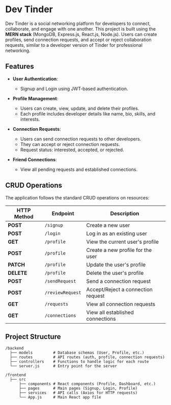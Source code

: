 # Dev Tinder

Dev Tinder is a social networking platform for developers to connect, collaborate, and engage with one another. This project is built using the **MERN stack** (MongoDB, Express.js, React.js, Node.js). Users can create profiles, send connection requests, and accept or reject collaboration requests, similar to a developer version of Tinder for professional networking.

## Features

- **User Authentication**:
  - Signup and Login using JWT-based authentication.
  
- **Profile Management**:
  - Users can create, view, update, and delete their profiles.
  - Each profile includes developer details like name, bio, skills, and interests.
  
- **Connection Requests**:
  - Users can send connection requests to other developers.
  - They can accept or reject connection requests.
  - Request status: interested, accepted, or rejected.

- **Friend Connections**:
  - View all pending requests and established connections.

## CRUD Operations

The application follows the standard CRUD operations on resources:

| HTTP Method | Endpoint              | Description                         |
|-------------|-----------------------|-------------------------------------|
| **POST**    | `/signup`             | Create a new user                   |
| **POST**    | `/login`              | Log in as an existing user          |
| **GET**     | `/profile`            | View the current user's profile     |
| **POST**    | `/profile`            | Create a new profile for the user   |
| **PATCH**   | `/profile`            | Update the user's profile           |
| **DELETE**  | `/profile`            | Delete the user's profile           |
| **POST**    | `/sendRequest`        | Send a connection request           |
| **POST**    | `/reviewRequest`      | Accept/Reject a connection request  |
| **GET**     | `/requests`           | View all connection requests        |
| **GET**     | `/connections`        | View all established connections    |

## Project Structure

```
/backend
  ├── models         # Database schemas (User, Profile, etc.)
  ├── routes         # API routes (auth, profile, connection requests)
  ├── controllers    # Functions to handle logic for each route
  └── server.js      # Entry point for the server

/frontend
  ├── src
      ├── components # React components (Profile, Dashboard, etc.)
      ├── pages      # Main pages (Signup, Login, Profile)
      ├── services   # API calls (Axios for HTTP requests)
      └── App.js     # Main React app file
```

<!-- ## Technologies Used

### Backend:
- **Node.js**: JavaScript runtime for the backend.
- **Express.js**: Web framework for building the RESTful APIs.
- **MongoDB**: NoSQL database for storing user profiles and connection requests.
- **Mongoose**: ODM library for MongoDB and schema validation.
- **JWT (JSON Web Tokens)**: Used for user authentication and securing API endpoints.

### Frontend:
- **React.js**: JavaScript library for building the user interface.
- **Axios**: HTTP client for making requests to the backend.
- **Bootstrap/Tailwind CSS**: CSS framework for styling the front-end components.

### Other Tools:
- **Git**: Version control.
- **Postman**: API testing.
- **Heroku/Netlify**: Deployment platform.

## Getting Started

### Prerequisites
- **Node.js** installed on your local machine
- **MongoDB** installed locally or a cloud MongoDB instance (MongoDB Atlas)
- **npm** or **yarn** package manager

### Installation

1. Clone the repository:

```bash
git clone https://github.com/yourusername/dev-tinder.git
cd dev-tinder
```

2. Install dependencies for both backend and frontend:

```bash
# For backend
cd backend
npm install

# For frontend
cd frontend
npm install
```

3. Create a `.env` file in the backend directory and add the following environment variables:

```bash
MONGO_URI=your-mongodb-connection-string
JWT_SECRET=your-secret-key
PORT=3000
```

4. Run the application:

```bash
# Backend
cd backend
npm start

# Frontend
cd frontend
npm start
```

## API Endpoints

### Signup

- **POST** `/signup`
- Request body:
  ```json
  {
    "email": "developer@example.com",
    "password": "yourpassword",
    "name": "John Doe"
  }
  ```
- Response:
  ```json
  {
    "token": "JWT_TOKEN"
  }
  ```

### Login

- **POST** `/login`
- Request body:
  ```json
  {
    "email": "developer@example.com",
    "password": "yourpassword"
  }
  ```
- Response:
  ```json
  {
    "token": "JWT_TOKEN"
  }
  ```

### Send Connection Request

- **POST** `/sendRequest`
- Request body:
  ```json
  {
    "toUserId": "userID_to_send_request"
  }
  ```

## Contributing

1. Fork the repository
2. Create your feature branch (`git checkout -b feature/new-feature`)
3. Commit your changes (`git commit -m 'Add new feature'`)
4. Push to the branch (`git push origin feature/new-feature`)
5. Open a pull request
 -->

